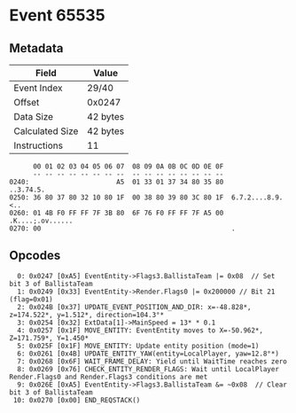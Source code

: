 # Event 65535

## Metadata

| Field           | Value    |
|-----------------|----------|
| Event Index     | 29/40    |
| Offset          | 0x0247   |
| Data Size       | 42 bytes |
| Calculated Size | 42 bytes |
| Instructions    | 11       |

```
      00 01 02 03 04 05 06 07  08 09 0A 0B 0C 0D 0E 0F
      -- -- -- -- -- -- -- --  -- -- -- -- -- -- -- --
0240:                      A5  01 33 01 37 34 80 35 80         ..3.74.5.
0250: 36 80 37 80 32 10 80 1F  00 38 80 39 80 3C 80 1F  6.7.2....8.9.<..
0260: 01 4B F0 FF FF 7F 3B 80  6F 76 F0 FF FF 7F A5 00  .K....;.ov......
0270: 00                                                .               
```

## Opcodes

```
  0: 0x0247 [0xA5] EventEntity->Flags3.BallistaTeam |= 0x08  // Set bit 3 of BallistaTeam
  1: 0x0249 [0x33] EventEntity->Render.Flags0 |= 0x200000 // Bit 21 (flag=0x01)
  2: 0x024B [0x37] UPDATE_EVENT_POSITION_AND_DIR: x=-48.828*, z=174.522*, y=1.512*, direction=104.3°*
  3: 0x0254 [0x32] ExtData[1]->MainSpeed = 13* * 0.1
  4: 0x0257 [0x1F] MOVE_ENTITY: EventEntity moves to X=-50.962*, Z=171.759*, Y=1.450*
  5: 0x025F [0x1F] MOVE_ENTITY: Update entity position (mode=1)
  6: 0x0261 [0x4B] UPDATE_ENTITY_YAW(entity=LocalPlayer, yaw=12.8°*)
  7: 0x0268 [0x6F] WAIT_FRAME_DELAY: Yield until WaitTime reaches zero
  8: 0x0269 [0x76] CHECK_ENTITY_RENDER_FLAGS: Wait until LocalPlayer Render.Flags0 and Render.Flags3 conditions are met
  9: 0x026E [0xA5] EventEntity->Flags3.BallistaTeam &= ~0x08  // Clear bit 3 of BallistaTeam
 10: 0x0270 [0x00] END_REQSTACK()
```
